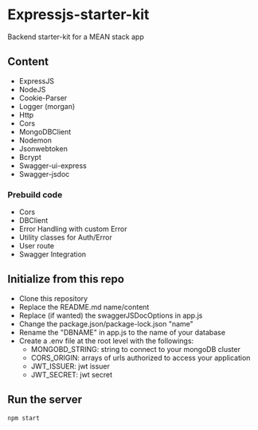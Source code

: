 # Expressjs-starter-kit

Backend starter-kit for a MEAN stack app

## Content

- ExpressJS
- NodeJS
- Cookie-Parser
- Logger (morgan)
- Http
- Cors
- MongoDBClient
- Nodemon
- Jsonwebtoken
- Bcrypt
- Swagger-ui-express
- Swagger-jsdoc

### Prebuild code

- Cors
- DBClient
- Error Handling with custom Error
- Utility classes for Auth/Error
- User route
- Swagger Integration

## Initialize from this repo

- Clone this repository
- Replace the README.md name/content
- Replace (if wanted) the swaggerJSDocOptions in app.js
- Change the package.json/package-lock.json "name"
- Rename the "DBNAME" in app.js to the name of your database
- Create a .env file at the root level with the followings:
  - MONGOBD_STRING: string to connect to your mongoDB cluster
  - CORS_ORIGIN: arrays of urls authorized to access your application
  - JWT_ISSUER: jwt issuer
  - JWT_SECRET: jwt secret

## Run the server

```sh
npm start
```
